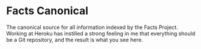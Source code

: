 Facts Canonical
===============

The canonical source for all information indexed by the Facts Project. Working
at Heroku has instilled a strong feeling in me that everything should be a Git
repository, and the result is what you see here.

